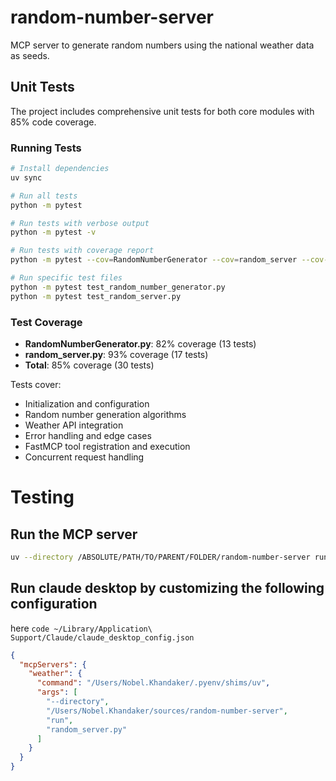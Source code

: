 # random-number-server
MCP server to generate random numbers using the national weather data as seeds.

## Unit Tests

The project includes comprehensive unit tests for both core modules with 85% code coverage.

### Running Tests

```bash
# Install dependencies
uv sync

# Run all tests
python -m pytest

# Run tests with verbose output
python -m pytest -v

# Run tests with coverage report
python -m pytest --cov=RandomNumberGenerator --cov=random_server --cov-report=term-missing

# Run specific test files
python -m pytest test_random_number_generator.py
python -m pytest test_random_server.py
```

### Test Coverage

- **RandomNumberGenerator.py**: 82% coverage (13 tests)
- **random_server.py**: 93% coverage (17 tests)
- **Total**: 85% coverage (30 tests)

Tests cover:
- Initialization and configuration
- Random number generation algorithms
- Weather API integration
- Error handling and edge cases
- FastMCP tool registration and execution
- Concurrent request handling

# Testing
## Run the MCP server

```bash
uv --directory /ABSOLUTE/PATH/TO/PARENT/FOLDER/random-number-server run random_server.py
```

## Run claude desktop by customizing the following configuration
here `code ~/Library/Application\ Support/Claude/claude_desktop_config.json`

```JSON
{
  "mcpServers": {
    "weather": {
      "command": "/Users/Nobel.Khandaker/.pyenv/shims/uv",
      "args": [
        "--directory",
        "/Users/Nobel.Khandaker/sources/random-number-server",
        "run",
        "random_server.py"
      ]
    }
  }
}
```


